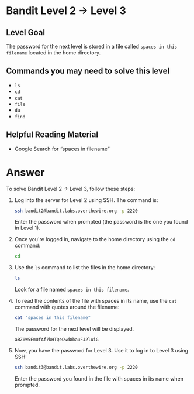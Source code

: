 # Bandit Level 2 → Level 3

## Level Goal

The password for the next level is stored in a file called `spaces in this filename` located in the home directory.

## Commands you may need to solve this level

- `ls`
- `cd`
- `cat`
- `file`
- `du`
- `find`

## Helpful Reading Material

- Google Search for “spaces in filename”

# Answer

To solve Bandit Level 2 → Level 3, follow these steps:

1. Log into the server for Level 2 using SSH. The command is:

   ```bash
   ssh bandit2@bandit.labs.overthewire.org -p 2220
   ```

   Enter the password when prompted (the password is the one you found in Level 1).

2. Once you're logged in, navigate to the home directory using the `cd` command:

   ```bash
   cd
   ```

3. Use the `ls` command to list the files in the home directory:

   ```bash
   ls
   ```

   Look for a file named `spaces in this filename`.

4. To read the contents of the file with spaces in its name, use the `cat` command with quotes around the filename:

   ```bash
   cat "spaces in this filename"
   ```

   The password for the next level will be displayed.

   ```
   aBZ0W5EmUfAf7kHTQeOwd8bauFJ2lAiG
   ```

5. Now, you have the password for Level 3. Use it to log in to Level 3 using SSH:

   ```bash
   ssh bandit3@bandit.labs.overthewire.org -p 2220
   ```

   Enter the password you found in the file with spaces in its name when prompted.
